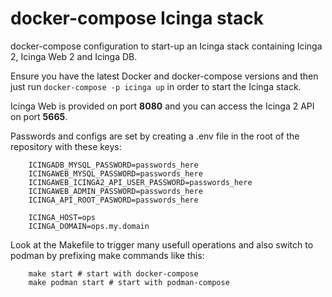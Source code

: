 # docker-compose Icinga stack

docker-compose configuration to start-up an Icinga stack containing
Icinga 2, Icinga Web 2 and Icinga DB.

Ensure you have the latest Docker and docker-compose versions and
then just run `docker-compose -p icinga up` in order to start the Icinga stack.

Icinga Web is provided on port **8080** and you can access the Icinga 2 API on port **5665**.

Passwords and configs are set by creating a .env file in the root of the repository with these keys:

        ICINGADB_MYSQL_PASSWORD=passwords_here
        ICINGAWEB_MYSQL_PASSWORD=passwords_here
        ICINGAWEB_ICINGA2_API_USER_PASSWORD=passwords_here
        ICINGAWEB_ADMIN_PASSWORD=passwords_here
        ICINGA_API_ROOT_PASWORD=passwords_here
        
        ICINGA_HOST=ops
        ICINGA_DOMAIN=ops.my.domain

Look at the Makefile to trigger many usefull operations and also switch to podman by prefixing make commands like this:

        make start # start with docker-compose
        make podman start # start with podman-compose
